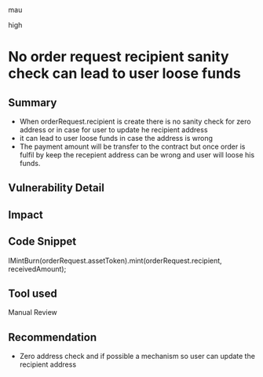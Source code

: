 mau

high

# No order request recipient sanity check can lead to user loose funds

## Summary

- When orderRequest.recipient is create there is no sanity check for zero address or in case for user to update he recipient address
- it can lead to user loose funds in case the address is wrong
- The payment amount will be transfer to the contract but once order is fulfil  by keep the recepient address can be wrong and user will loose his funds.

## Vulnerability Detail

## Impact

## Code Snippet
 
IMintBurn(orderRequest.assetToken).mint(orderRequest.recipient, receivedAmount);

## Tool used

Manual Review

## Recommendation

- Zero address check and if possible a mechanism so user can update the recipient address
